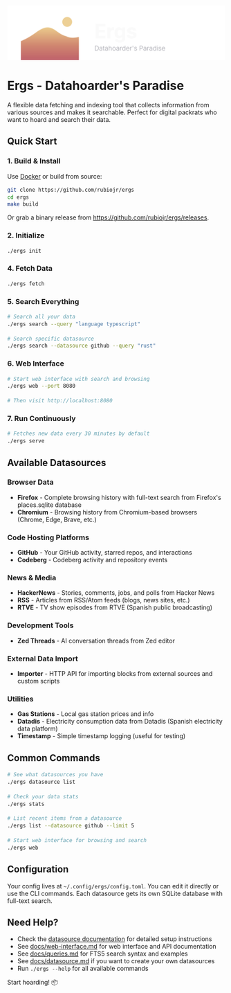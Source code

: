 ![Ergs - Datahoarder's Paradise](/images/dune-logo-banner.svg)

# Ergs - Datahoarder's Paradise

A flexible data fetching and indexing tool that collects information from various sources and makes it searchable. Perfect for digital packrats who want to hoard and search their data.

## Quick Start

### 1. Build & Install

Use [Docker](/docker/DOCKER.md) or build from source:

```bash
git clone https://github.com/rubiojr/ergs
cd ergs
make build
```

Or grab a binary release from https://github.com/rubiojr/ergs/releases.

### 2. Initialize
```bash
./ergs init
```

### 4. Fetch Data
```bash
./ergs fetch
```

### 5. Search Everything
```bash
# Search all your data
./ergs search --query "language typescript"

# Search specific datasource
./ergs search --datasource github --query "rust"
```

### 6. Web Interface
```bash
# Start web interface with search and browsing
./ergs web --port 8080

# Then visit http://localhost:8080
```

### 7. Run Continuously
```bash
# Fetches new data every 30 minutes by default
./ergs serve
```

## Available Datasources

### Browser Data
- **Firefox** - Complete browsing history with full-text search from Firefox's places.sqlite database
- **Chromium** - Browsing history from Chromium-based browsers (Chrome, Edge, Brave, etc.)

### Code Hosting Platforms
- **GitHub** - Your GitHub activity, starred repos, and interactions
- **Codeberg** - Codeberg activity and repository events

### News & Media
- **HackerNews** - Stories, comments, jobs, and polls from Hacker News
- **RSS** - Articles from RSS/Atom feeds (blogs, news sites, etc.)
- **RTVE** - TV show episodes from RTVE (Spanish public broadcasting)

### Development Tools
- **Zed Threads** - AI conversation threads from Zed editor

### External Data Import
- **Importer** - HTTP API for importing blocks from external sources and custom scripts

### Utilities
- **Gas Stations** - Local gas station prices and info
- **Datadis** - Electricity consumption data from Datadis (Spanish electricity data platform)
- **Timestamp** - Simple timestamp logging (useful for testing)

## Common Commands

```bash
# See what datasources you have
./ergs datasource list

# Check your data stats
./ergs stats

# List recent items from a datasource
./ergs list --datasource github --limit 5

# Start web interface for browsing and search
./ergs web
```

## Configuration

Your config lives at `~/.config/ergs/config.toml`. You can edit it directly or use the CLI commands. Each datasource gets its own SQLite database with full-text search.

## Need Help?

- Check the [datasource documentation](docs/datasources/) for detailed setup instructions
- See [docs/web-interface.md](docs/web-interface.md) for web interface and API documentation
- See [docs/queries.md](docs/queries.md) for FTS5 search syntax and examples
- See [docs/datasource.md](docs/datasource.md) if you want to create your own datasources
- Run `./ergs --help` for all available commands

Start hoarding! 📦
